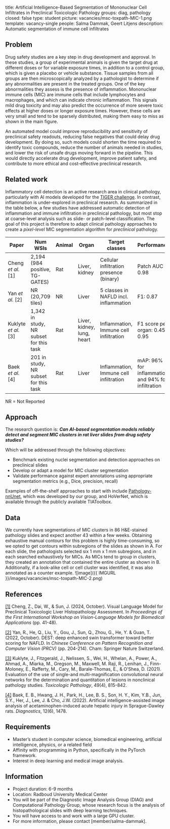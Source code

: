 title: Artificial Intelligence-Based Segmentation of Mononuclear Cell Infiltrates in Preclinical Toxicologic Pathology
groups: diag, pathology
closed: false
type: student
picture: vacancies/msc-toxpath-MIC-1.png
template: vacancy-single
people: Salma Dammak, Geert Litjens
description: Automatic segmentation of immune cell infiltrates

## Problem 


Drug safety studies are a key step in drug development and approval.
In these studies, a group of experimental animals is given the target drug at different doses or for variable exposure times, in addition to a control group, which is given a placebo or vehicle substance.
Tissue samples from all groups are then microscopically analyzed by a pathologist to determine if any abnormalities are present in the treated groups.
One of the key abnormalities they assess is the presence of inflammation.
Mononuclear immune cells (MIC) are immune cells that include lymphocytes and macrophages, and which can indicate chronic inflammation.
This signals mild drug toxicity and may also predict the occurrence of more severe toxic effects at higher doses or longer exposure times.
However, these cells are very small and tend to be sparsely distributed, making them easy to miss as shown in the main figure.


An automated model could improve reproducibility and sensitivity of preclinical safety readouts, reducing false negatives that could delay drug development. 
By doing so, such models could shorten the time required to identify toxic compounds, reduce the number of animals needed in studies, and lower the risk of unsafe drugs moving forward in the pipeline.
This would directly accelerate drug development, improve patient safety, and contribute to more ethical and cost-effective preclinical research.


## Related work

Inflammatory cell detection is an active research area in clinical pathology, particularly with AI models developed for the [TIGER challenge](https://tiger.grand-challenge.org/).
In contrast, inflammation is under-explored in preclinical research.
As summarized in the table below, a few studies have addressed automatic detection of inflammation and immune infiltration in preclinical pathology, but most stop at coarse-level analysis such as slide- or patch-level classification.
The goal of this project is therefore to adapt clinical pathology approaches to create a *pixel-level* MIC segmentation algorithm for *preclinical* pathology.

|         Paper         |     Num    WSIs                             |     Animal    |              Organ           |     Target classes                             |     Performance                                           |
|-----------------------|---------------------------------------------|---------------|------------------------------|------------------------------------------------|-----------------------------------------------------------|
|  Cheng *et al.* [1]   | 2,194      (984 positive,     TG-GATES)     |     Rat       |Liver, kidney                 |     Cellular infiltration presence (binary)    |     Patch AUC > 0.98                                      |
|  Yan *et al.* [2]     | NR     (20,709 tiles)                       |     NR        |Liver                         |     5 classes in NAFLD incl. inflammation      |     F1: 0.87                                              |
|  Kuklyte *et al.* [3] | 1,342 in study, NR subset for this task     |     Rat       |Liver, kidney, lung, heart    |     Inflammation, Immune cell infiltration     |     F1 score per organ: 0.45-0.95                         |
|  Baek *et al.* [4]    | 201 in study, NR subset for this task       |     Rat       |Liver                         |     Inflammation, Immune cell infiltration     |     mAP: 96% for inflammation and 94% for infiltration    |


NR = Not Reported

## Approach

The research question is: 
***Can AI-based segmentation models reliably detect and segment MIC clusters in rat liver slides from drug safety studies?***

Which will be addressed through the following objectives:

- Benchmark existing nuclei segmentation and detection approaches on preclinical slides
- Develop or adapt a model for MIC cluster segmentation
- Validate performance against expert annotations using appropriate segmentation metrics (e.g., Dice, precision, recall)

Examples of off-the-shelf approaches to start with include [Pathology-nnUnet](https://github.com/DIAGNijmegen/nnUNet-for-pathology), which was developed by our group, and HoVerNet, which is available through the publicly available TIAToolbox. 


## Data 

We currently have segmentations of MIC clusters in 86 H&E-stained pathology slides and expect another 43 within a few weeks. Obtaining exhaustive manual contours for this problem is highly time-consuming, so we opted to get contours within subregions of the slides as shown in A. For each slide, the pathologists selected six 1 mm x 1 mm subregions, and in each searched exhaustively for MICs. As MICs tend to group in clusters, they created an annotation that contained the entire cluster as shown in B. Additionally, if a look-alike cell or cell cluster was identified, it was also annotated as a counter example. 
![image]({{ IMGURL }}/images/vacancies/msc-toxpath-MIC-2.png)

## References

[[1]](https://dl.acm.org/doi/abs/10.1145/3689096.3689463) Cheng, Z., Dai, W., & Sun, J. (2024, October). Visual Language Model for Preclinical Toxicologic Liver Histopathology Assessment. In *Proceedings of the First International Workshop on Vision-Language Models for Biomedical Applications* (pp. 41-48).

[[2]](https://link.springer.com/chapter/10.1007/978-3-031-18910-4_17) Yan, R., He, Q., Liu, Y., Gou, J., Sun, Q., Zhou, G., He, Y. & Guan, T. (2022, October). DEST: deep enhanced swin transformer toward better scoring for NAFLD. In *Chinese Conference on Pattern Recognition and Computer Vision (PRCV)* (pp. 204-214). Cham: Springer Nature Switzerland.

[[3]](https://journals.sagepub.com/doi/full/10.1177/0192623320986423) Kuklyte, J., Fitzgerald, J., Nelissen, S., Wei, H., Whelan, A., Power, A., Ahmad, A., Miarka, M., Gregson, M., Maxwell, M. Raji, R., Lenihan, J., Finn-Moloney, E., Rafferty, M., Cary, M., Barale-Thomas, E., & O’Shea, D. (2021). Evaluation of the use of single-and multi-magnification convolutional neural networks for the determination and quantitation of lesions in nonclinical pathology studies. *Toxicologic Pathology*, 49(4), 815-842.

[[4]](https://www.mdpi.com/2075-4418/12/6/1478) Baek, E. B., Hwang, J. H., Park, H., Lee, B. S., Son, H. Y., Kim, Y.B., Jun, S.Y., Her, J., Lee, J. & Cho, J.W. (2022). Artificial intelligence-assisted image analysis of acetaminophen-induced acute hepatic injury in Sprague-Dawley rats. *Diagnostics*, 12(6), 1478.

## Requirements 

- Master’s student in computer science, biomedical engineering, artificial intelligence, physics, or a related field
- Affinity with programming in Python, specifically in the PyTorch framework.
- Interest in deep learning and medical image analysis.


## Information 

- Project duration: 6-9 months 
- Location: Radboud University Medical Center 
- You will be part of the Diagnostic Image Analysis Group (DIAG) and Computational Pathology Group, whose research focus is the analysis of histopathological slides with deep learning techniques. 
- You will have access to and work with a large GPU cluster.
- For more information, please contact [member/salma-dammak].
